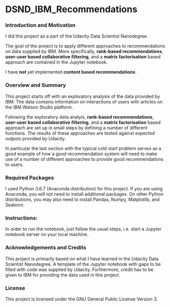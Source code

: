 # DSND_IBM_Recommendations

### Introduction and Motivation
I did this project as a part of the Udacity Data Scientist Nanodegree. 

The goal of the project is to apply different approaches to recommendations on data supplied by IBM. More specifically,
**rank-based recommendations**, **user-user based collaborative filtering**, and a **matrix factorisation** based approach
are contained in the Jupyter notebook. 

I have **not** yet implemented **content based recommendations**.

### Overview and Summary

This project starts off with an exploratory analysis of the data provided by IBM. The data contains information on interactions of users
with articles on the IBM Watson Studio platform.

Following the exploratory data analyis, **rank-based recommendations**, **user-user based collaborative filtering**, and a **matrix factorisation** based approach are set up in small steps by defining a number of different functions. The results of these approaches
are tested against expected outputs provided by Udacity.

In particular the last section with the typical cold start problem serves as a good example of how a good recommendation system will
need to make use of a number of different approaches to provide good recommendations to users.

### Required Packages

I used Python 3.6.7 (Anaconda distribution) for this project. If you are using Anaconda, you will not need to install additional packages.
On other Python distributions, you may also need to install Pandas, Numpy, Matplotlib, and Seaborn.

### Instructions:

In order to run the notebook, just follow the usual steps, i.e. start a Jupyter notebook server on your local machine.

### Acknowledgements and Credits

This project is primarily based on what I have learned in the Udacity Data Scientist Nanodegree. A template of the Jupyter notebook with gaps to be filled with code was supplied by Udacity. Furthermore, credit has to be given to IBM for providing the data used in this project.

### License

This project is licensed under the GNU General Public License Version 3.
